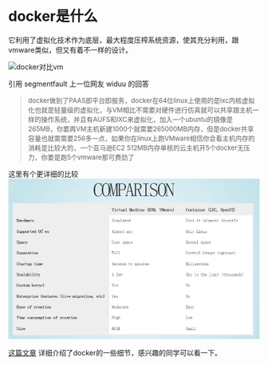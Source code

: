 # docker是什么

它利用了虚拟化技术作为底层，最大程度压榨系统资源，使其充分利用，跟vmware类似，但又有着不一样的设计。

![docker对比vm](http://blog.yuanxiaolong.cn/images/docker/20141020/1.png)


引用 segmentfault 上一位网友 widuu 的回答

> <font size="2">docker做到了PAAS即平台即服务，docker在64位linux上使用的是lxc内核虚拟化也就是轻量级的虚拟化，与VM相比不需要对硬件进行仿真就可以共享跟主机一样的操作系统，并且有AUFS和lXC来虚拟化，加入一个ubuntu的镜像是265MB，你要再VM主机新建1000个就需要265000MB内存，但是docker共享容量也就需需要256多一点，如果你在linux上跑VMware相信你会看主机内存的消耗是比较大的，一个亚马逊EC2 512MB内存单核的云主机开5个docker无压力，你要是跑5个vmware那可费劲了</font>

这里有个更详细的比较
![compare](../../images/docker-vm-compare.png)

[这篇文章](http://tiewei.github.io/cloud/Docker-Getting-Start/) 详细介绍了docker的一些细节，感兴趣的同学可以看一下。


